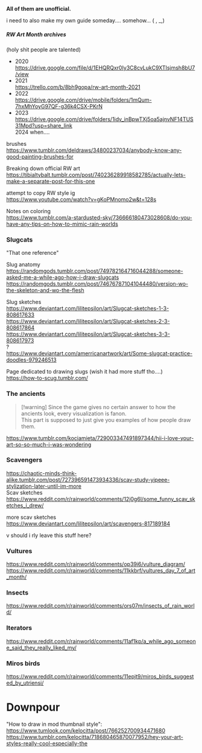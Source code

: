 **All of them are unofficial.**

i need to also make my own guide someday.... somehow... ( , \_,)

##### RW Art Month archives  
(holy shit people are talented)  
- 2020  
https://drive.google.com/file/d/1EHQRQxr0Iy3C8cvLukC9XTIsjmsh8bU7/view  
- 2021  
https://trello.com/b/8bh9gopa/rw-art-month-2021  
- 2022  
https://drive.google.com/drive/mobile/folders/1mQum-7hxMhYoyG97QF-g36k4CSX-PKrN  
- 2023  
https://drive.google.com/drive/folders/1idv_inBpwTXj5oa5ajnvNF14TUS31Mpd?usp=share_link  
2024 when....

brushes  
https://www.tumblr.com/deldraws/34800237034/anybody-know-any-good-painting-brushes-for

Breaking down official RW art  
https://tibialtybalt.tumblr.com/post/740236289918582785/actually-lets-make-a-separate-post-for-this-one

attempt to copy RW style ig  
https://www.youtube.com/watch?v=gKoPMnomo2w&t=128s

Notes on coloring  
https://www.tumblr.com/a-stardusted-sky/736666180473028608/do-you-have-any-tips-on-how-to-mimic-rain-worlds  
### Slugcats  
"That one reference"

  
Slug anatomy  
https://randomgods.tumblr.com/post/749782164716044288/someone-asked-me-a-while-ago-how-i-draw-slugcats  
https://randomgods.tumblr.com/post/746767871041044480/version-wo-the-skeleton-and-wo-the-flesh

Slug sketches  
https://www.deviantart.com/lilitepsilon/art/Slugcat-sketches-1-3-808617633  
https://www.deviantart.com/lilitepsilon/art/Slugcat-sketches-2-3-808617864  
https://www.deviantart.com/lilitepsilon/art/Slugcat-sketches-3-3-808617973  
?  
https://www.deviantart.com/amerricanartwork/art/Some-slugcat-practice-doodles-979246513

Page dedicated to drawing slugs (wish it had more stuff tho....)  
https://how-to-scug.tumblr.com/

### The ancients  
> [!warning] Since the game gives no certain answer to how the ancients look, every visualization is fanon.  
> This part is supposed to just give you examples of how people draw them.

https://www.tumblr.com/kociamieta/729003347491897344/hii-i-love-your-art-so-so-much-i-was-wondering

### Scavengers  
https://chaotic-minds-think-alike.tumblr.com/post/727396591473934336/scav-study-yipeee-stylization-later-until-im-more  
Scav sketches  
https://www.reddit.com/r/rainworld/comments/12j0g6l/some_funny_scav_sketches_i_drew/

more scav sketches  
https://www.deviantart.com/lilitepsilon/art/scavengers-817189184

v should i rly leave this stuff here?  
### Vultures  
https://www.reddit.com/r/rainworld/comments/op39i6/vulture_diagram/  
https://www.reddit.com/r/rainworld/comments/11kkbrf/vultures_day_7_of_art_month/

### Insects  
https://www.reddit.com/r/rainworld/comments/ors07m/insects_of_rain_world/

### Iterators  
https://www.reddit.com/r/rainworld/comments/11af1kp/a_while_ago_someone_said_they_really_liked_my/

### Miros birds  
https://www.reddit.com/r/rainworld/comments/11epjt9/miros_birds_suggested_by_utriensi/  
# Downpour  
"How to draw in mod thumbnail style":  
https://www.tumlook.com/kelocitta/post/766252700934471680  
https://www.tumblr.com/kelocitta/718680465870077952/hey-your-art-styles-really-cool-especially-the